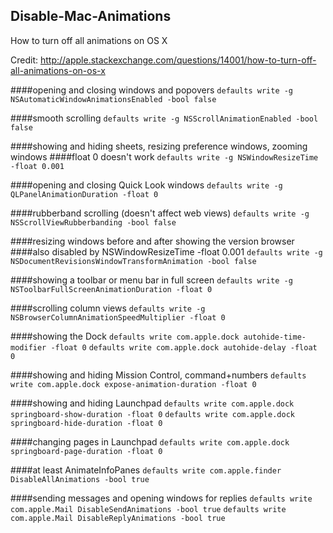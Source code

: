 ## Disable-Mac-Animations
How to turn off all animations on OS X

Credit: http://apple.stackexchange.com/questions/14001/how-to-turn-off-all-animations-on-os-x

####opening and closing windows and popovers
`defaults write -g NSAutomaticWindowAnimationsEnabled -bool false`

####smooth scrolling
`defaults write -g NSScrollAnimationEnabled -bool false`

####showing and hiding sheets, resizing preference windows, zooming windows
####float 0 doesn't work
`defaults write -g NSWindowResizeTime -float 0.001`

####opening and closing Quick Look windows
`defaults write -g QLPanelAnimationDuration -float 0`

####rubberband scrolling (doesn't affect web views)
`defaults write -g NSScrollViewRubberbanding -bool false`

####resizing windows before and after showing the version browser
####also disabled by NSWindowResizeTime -float 0.001
`defaults write -g NSDocumentRevisionsWindowTransformAnimation -bool false`

####showing a toolbar or menu bar in full screen
`defaults write -g NSToolbarFullScreenAnimationDuration -float 0`

####scrolling column views
`defaults write -g NSBrowserColumnAnimationSpeedMultiplier -float 0`

####showing the Dock
`defaults write com.apple.dock autohide-time-modifier -float 0`
`defaults write com.apple.dock autohide-delay -float 0`

####showing and hiding Mission Control, command+numbers
`defaults write com.apple.dock expose-animation-duration -float 0`

####showing and hiding Launchpad
`defaults write com.apple.dock springboard-show-duration -float 0`
`defaults write com.apple.dock springboard-hide-duration -float 0`

####changing pages in Launchpad
`defaults write com.apple.dock springboard-page-duration -float 0`

####at least AnimateInfoPanes
`defaults write com.apple.finder DisableAllAnimations -bool true`

####sending messages and opening windows for replies
`defaults write com.apple.Mail DisableSendAnimations -bool true`
`defaults write com.apple.Mail DisableReplyAnimations -bool true`
